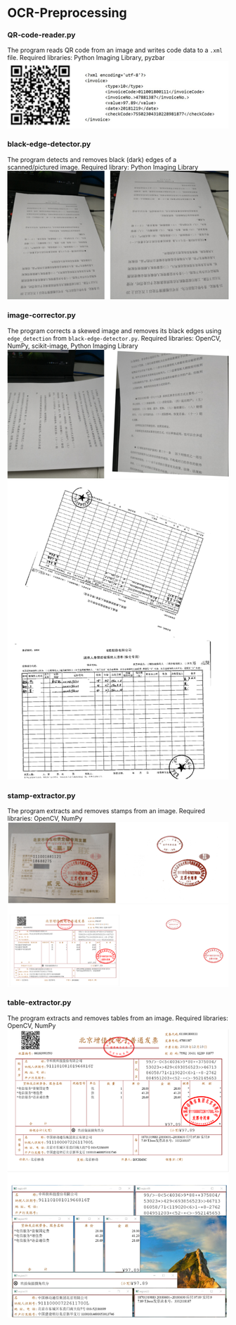# OCR-Preprocessing
### QR-code-reader.py
The program reads QR code from an image and writes code data to a `.xml` file.
Required libraries: Python Imaging Library, pyzbar
![Alt text](/Examples/01.png?raw=true)

### black-edge-detector.py
The program detects and removes black (dark) edges of a scanned/pictured image.
Required library: Python Imaging Library
![Alt text](/Examples/02.png?raw=true)

### image-corrector.py
The program corrects a skewed image and removes its black edges using `edge_detection` from `black-edge-detector.py`.
Required libraries: OpenCV, NumPy, scikit-image, Python Imaging Library
![Alt text](/Examples/03.png?raw=true)
![Alt text](/Examples/04.png?raw=true)

### stamp-extractor.py
The program extracts and removes stamps from an image.
Required libraries: OpenCV, NumPy
![Alt text](/Examples/05.png?raw=true)
![Alt text](/Examples/06.png?raw=true)

### table-extractor.py
The program extracts and removes tables from an image.
Required libraries: OpenCV, NumPy
![Alt text](/Examples/07.png?raw=true)
